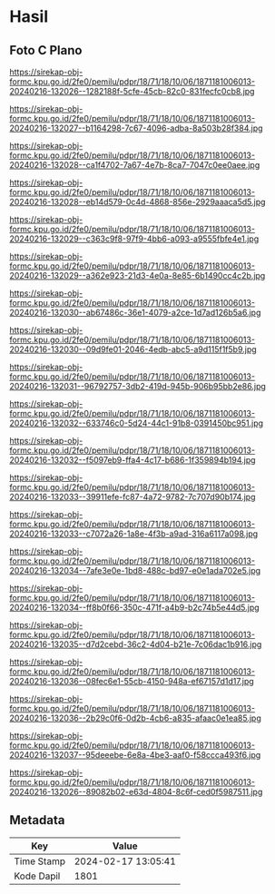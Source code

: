 # Hasil

## Foto C Plano

https://sirekap-obj-formc.kpu.go.id/2fe0/pemilu/pdpr/18/71/18/10/06/1871181006013-20240216-132026--1282188f-5cfe-45cb-82c0-831fecfc0cb8.jpg

https://sirekap-obj-formc.kpu.go.id/2fe0/pemilu/pdpr/18/71/18/10/06/1871181006013-20240216-132027--b1164298-7c67-4096-adba-8a503b28f384.jpg

https://sirekap-obj-formc.kpu.go.id/2fe0/pemilu/pdpr/18/71/18/10/06/1871181006013-20240216-132028--ca1f4702-7a67-4e7b-8ca7-7047c0ee0aee.jpg

https://sirekap-obj-formc.kpu.go.id/2fe0/pemilu/pdpr/18/71/18/10/06/1871181006013-20240216-132028--eb14d579-0c4d-4868-856e-2929aaaca5d5.jpg

https://sirekap-obj-formc.kpu.go.id/2fe0/pemilu/pdpr/18/71/18/10/06/1871181006013-20240216-132029--c363c9f8-97f9-4bb6-a093-a9555fbfe4e1.jpg

https://sirekap-obj-formc.kpu.go.id/2fe0/pemilu/pdpr/18/71/18/10/06/1871181006013-20240216-132029--a362e923-21d3-4e0a-8e85-6b1490cc4c2b.jpg

https://sirekap-obj-formc.kpu.go.id/2fe0/pemilu/pdpr/18/71/18/10/06/1871181006013-20240216-132030--ab67486c-36e1-4079-a2ce-1d7ad126b5a6.jpg

https://sirekap-obj-formc.kpu.go.id/2fe0/pemilu/pdpr/18/71/18/10/06/1871181006013-20240216-132030--09d9fe01-2046-4edb-abc5-a9d115f1f5b9.jpg

https://sirekap-obj-formc.kpu.go.id/2fe0/pemilu/pdpr/18/71/18/10/06/1871181006013-20240216-132031--96792757-3db2-419d-945b-906b95bb2e86.jpg

https://sirekap-obj-formc.kpu.go.id/2fe0/pemilu/pdpr/18/71/18/10/06/1871181006013-20240216-132032--633746c0-5d24-44c1-91b8-0391450bc951.jpg

https://sirekap-obj-formc.kpu.go.id/2fe0/pemilu/pdpr/18/71/18/10/06/1871181006013-20240216-132032--f5097eb9-ffa4-4c17-b686-1f359894b194.jpg

https://sirekap-obj-formc.kpu.go.id/2fe0/pemilu/pdpr/18/71/18/10/06/1871181006013-20240216-132033--39911efe-fc87-4a72-9782-7c707d90b174.jpg

https://sirekap-obj-formc.kpu.go.id/2fe0/pemilu/pdpr/18/71/18/10/06/1871181006013-20240216-132033--c7072a26-1a8e-4f3b-a9ad-316a6117a098.jpg

https://sirekap-obj-formc.kpu.go.id/2fe0/pemilu/pdpr/18/71/18/10/06/1871181006013-20240216-132034--7afe3e0e-1bd8-488c-bd97-e0e1ada702e5.jpg

https://sirekap-obj-formc.kpu.go.id/2fe0/pemilu/pdpr/18/71/18/10/06/1871181006013-20240216-132034--ff8b0f66-350c-471f-a4b9-b2c74b5e44d5.jpg

https://sirekap-obj-formc.kpu.go.id/2fe0/pemilu/pdpr/18/71/18/10/06/1871181006013-20240216-132035--d7d2cebd-36c2-4d04-b21e-7c06dac1b916.jpg

https://sirekap-obj-formc.kpu.go.id/2fe0/pemilu/pdpr/18/71/18/10/06/1871181006013-20240216-132036--08fec6e1-55cb-4150-948a-ef67157d1d17.jpg

https://sirekap-obj-formc.kpu.go.id/2fe0/pemilu/pdpr/18/71/18/10/06/1871181006013-20240216-132036--2b29c0f6-0d2b-4cb6-a835-afaac0e1ea85.jpg

https://sirekap-obj-formc.kpu.go.id/2fe0/pemilu/pdpr/18/71/18/10/06/1871181006013-20240216-132037--95deeebe-6e8a-4be3-aaf0-f58ccca493f6.jpg

https://sirekap-obj-formc.kpu.go.id/2fe0/pemilu/pdpr/18/71/18/10/06/1871181006013-20240216-132026--89082b02-e63d-4804-8c6f-ced0f5987511.jpg


## Metadata

| Key        | Value               |
| ---------- | ------------------- |
| Time Stamp | 2024-02-17 13:05:41 |
| Kode Dapil | 1801                |



